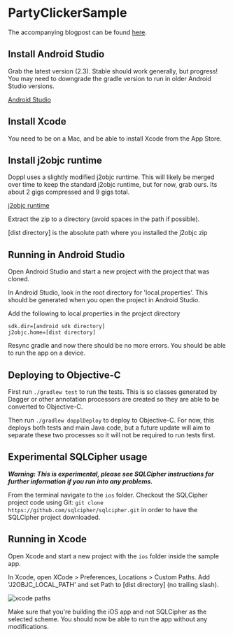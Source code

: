 # PartyClickerSample

The accompanying blogpost can be found [here](https://medium.com/@kpgalligan/f62ba341719a).

## Install Android Studio

Grab the latest version (2.3). Stable should work generally,
but progress! You may need to downgrade the gradle version to run in older Android Studio versions.

[Android Studio](https://developer.android.com/studio/index.html)

## Install Xcode

You need to be on a Mac, and be able to install Xcode from the App Store.

## Install j2objc runtime

Doppl uses a slightly modified j2objc runtime. This will likely be merged over time to keep the standard
j2objc runtime, but for now, grab ours. Its about 2 gigs compressed and 9 gigs total.

[j2objc runtime](http://dopplmaven.s3-website-us-east-1.amazonaws.com/dist.zip)

Extract the zip to a directory (avoid spaces in the path if possible).

[dist directory] is the absolute path where you installed the j2objc zip

## Running in Android Studio

Open Android Studio and start a new project with the project that was cloned.

In Android Studio, look in the root directory for 'local.properties'. This should be generated when you open the project in Android Studio.

Add the following to local.properties in the project directory

```
sdk.dir=[android sdk directory]
j2objc.home=[dist directory]
```

Resync gradle and now there should be no more errors. You should be able to run the app on a device.

## Deploying to Objective-C

First run `./gradlew test` to run the tests. This is so classes generated by Dagger or other annotation processors are created so they are able to be converted to Objective-C.

Then run `./gradlew dopplDeploy` to deploy to Objective-C. For now, this deploys both tests and main Java code, but a future update will aim to separate these two processes so it will not be required to run tests first.

## Experimental SQLCipher usage

*__Warning: This is experimental, please see SQLCipher instructions for further information if you run into any problems.__*

From the terminal navigate to the `ios` folder. Checkout the SQLCipher project code using Git: `git clone https://github.com/sqlcipher/sqlcipher.git` in order to have the SQLCipher project downloaded.

## Running in Xcode

Open Xcode and start a new project with the `ios` folder inside the sample app.

In Xcode, open XCode > Preferences, Locations > Custom Paths. Add 'J2OBJC_LOCAL_PATH' and set Path
to [dist directory] (no trailing slash).

![xcode paths](https://s3.amazonaws.com/dopplmaven/xcodepath.png)

Make sure that you're building the iOS app and not SQLCipher as the selected scheme. You should now be able to run the app without any modifications.
